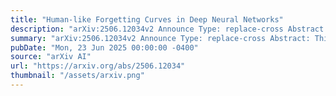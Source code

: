 ```yaml
---
title: "Human-like Forgetting Curves in Deep Neural Networks"
description: "arXiv:2506.12034v2 Announce Type: replace-cross Abstract: This study bridges cognitive science and neural network design by examining whether artificial models exhibit human-like forgetting curves. Drawing upon Ebbinghaus' seminal work on memory decay and principles of spaced repetition, we propose a quantitative framework to measure information retention in neural networks. Our approach computes the recall probability by evaluating the similarity between a network's current hidden state and previously stored prototype representations. This retention metric facilitates the scheduling of review sessions, thereby mitigating catastrophic forgetting during deployment and enhancing training efficiency by prompting targeted reviews. Our experiments with Multi-Layer Perceptrons reveal human-like forgetting curves, with knowledge becoming increasingly robust through scheduled reviews. This alignment between neural network forgetting curves and established human memory models identifies neural networks as an architecture that naturally emulates human memory decay and can inform state-of-the-art continual learning algorithms."
summary: "arXiv:2506.12034v2 Announce Type: replace-cross Abstract: This study bridges cognitive science and neural network design by examining whether artificial models exhibit human-like forgetting curves. Drawing upon Ebbinghaus' seminal work on memory decay and principles of spaced repetition, we propose a quantitative framework to measure information retention in neural networks. Our approach computes the recall probability by evaluating the similarity between a network's current hidden state and previously stored prototype representations. This retention metric facilitates the scheduling of review sessions, thereby mitigating catastrophic forgetting during deployment and enhancing training efficiency by prompting targeted reviews. Our experiments with Multi-Layer Perceptrons reveal human-like forgetting curves, with knowledge becoming increasingly robust through scheduled reviews. This alignment between neural network forgetting curves and established human memory models identifies neural networks as an architecture that naturally emulates human memory decay and can inform state-of-the-art continual learning algorithms."
pubDate: "Mon, 23 Jun 2025 00:00:00 -0400"
source: "arXiv AI"
url: "https://arxiv.org/abs/2506.12034"
thumbnail: "/assets/arxiv.png"
---
```


